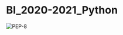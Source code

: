 # BI_2020-2021_Python
![PEP-8](https://github.com/MsKittin/BI_2020-2021_Python/workflows/PEP-8/badge.svg)
